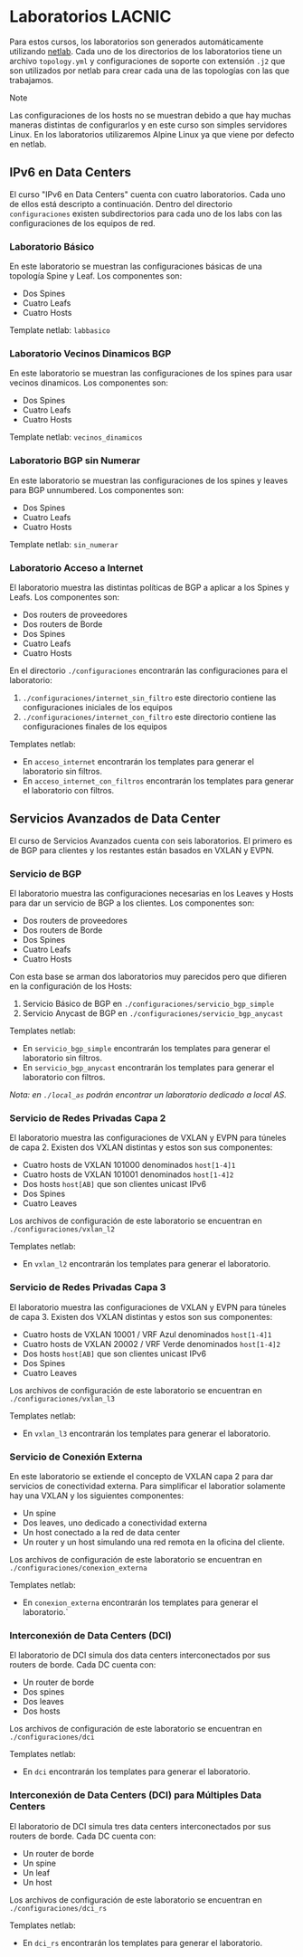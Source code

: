 # Laboratorios LACNIC
Para estos cursos, los laboratorios son generados automáticamente utilizando [netlab](https://netlab.tools/). Cada uno de los directorios de los laboratorios tiene un archivo `topology.yml` y configuraciones de soporte con extensión `.j2` que son utilizados por netlab para crear cada una de las topologías con las que trabajamos.
> [!NOTE]
> Las configuraciones de los hosts no se muestran debido a que hay muchas maneras distintas de configurarlos y en este curso son simples servidores Linux. En los laboratorios utilizaremos Alpine Linux ya que viene por defecto en netlab.

## IPv6 en Data Centers
El curso "IPv6 en Data Centers" cuenta con cuatro laboratorios. Cada uno de ellos está descripto a continuación. Dentro del directorio `configuraciones` existen subdirectorios para cada uno de los labs con las configuraciones de los equipos de red.

### Laboratorio Básico
En este laboratorio se muestran las configuraciones básicas de una topología Spine y Leaf. Los componentes son:
- Dos Spines
- Cuatro Leafs
- Cuatro Hosts

Template netlab: `labbasico`
### Laboratorio Vecinos Dinamicos BGP
En este laboratorio se muestran las configuraciones de los spines para usar vecinos dinamicos. Los componentes son:
- Dos Spines
- Cuatro Leafs
- Cuatro Hosts

Template netlab: `vecinos_dinamicos`
### Laboratorio BGP sin Numerar
En este laboratorio se muestran las configuraciones de los spines y leaves para BGP unnumbered. Los componentes son:
- Dos Spines
- Cuatro Leafs
- Cuatro Hosts

Template netlab: `sin_numerar`
### Laboratorio Acceso a Internet
El laboratorio muestra las distintas políticas de BGP a aplicar a los Spines y Leafs. Los componentes son:
- Dos routers de proveedores
- Dos routers de Borde
- Dos Spines
- Cuatro Leafs
- Cuatro Hosts

En el directorio `./configuraciones` encontrarán las configuraciones para el laboratorio:
1. `./configuraciones/internet_sin_filtro` este directorio contiene las configuraciones iniciales de los equipos
2. `./configuraciones/internet_con_filtro` este directorio contiene las configuraciones finales de los equipos 

Templates netlab: 
- En `acceso_internet` encontrarán los templates para generar el laboratorio sin filtros.
- En `acceso_internet_con_filtros` encontrarán los templates para generar el laboratorio con filtros.

## Servicios Avanzados de Data Center 
El curso de Servicios Avanzados cuenta con seis laboratorios. El primero es de BGP para clientes y los restantes están basados en VXLAN y EVPN.

### Servicio de BGP
El laboratorio muestra las configuraciones necesarias en los Leaves y Hosts para dar un servicio de BGP a los clientes. Los componentes son:
- Dos routers de proveedores
- Dos routers de Borde
- Dos Spines
- Cuatro Leafs
- Cuatro Hosts

Con esta base se arman dos laboratorios muy parecidos pero que difieren en la configuración de los Hosts:
1. Servicio Básico de BGP en `./configuraciones/servicio_bgp_simple`
2. Servicio Anycast de BGP en `./configuraciones/servicio_bgp_anycast`

Templates netlab:
- En `servicio_bgp_simple` encontrarán los templates para generar el laboratorio sin filtros.
- En `servicio_bgp_anycast` encontrarán los templates para generar el laboratorio con filtros.

*Nota: en `./local_as` podrán encontrar un laboratorio dedicado a local AS.*

### Servicio de Redes Privadas Capa 2
El laboratorio muestra las configuraciones de VXLAN y EVPN para túneles de capa 2. Existen dos VXLAN distintas y estos son sus componentes:
- Cuatro hosts de VXLAN 101000 denominados `host[1-4]1`
- Cuatro hosts de VXLAN 101001 denominados `host[1-4]2`
- Dos hosts `host[AB]` que son clientes unicast IPv6
- Dos Spines
- Cuatro Leaves

Los archivos de configuración de este laboratorio se encuentran en `./configuraciones/vxlan_l2`

Templates netlab:
- En `vxlan_l2` encontrarán los templates para generar el laboratorio.

### Servicio de Redes Privadas Capa 3
El laboratorio muestra las configuraciones de VXLAN y EVPN para túneles de capa 3. Existen dos VXLAN distintas y estos son sus componentes:
- Cuatro hosts de VXLAN 10001 / VRF Azul denominados `host[1-4]1`
- Cuatro hosts de VXLAN 20002 / VRF Verde denominados `host[1-4]2`
- Dos hosts `host[AB]` que son clientes unicast IPv6
- Dos Spines
- Cuatro Leaves

Los archivos de configuración de este laboratorio se encuentran en `./configuraciones/vxlan_l3`

Templates netlab:
- En `vxlan_l3` encontrarán los templates para generar el laboratorio.

### Servicio de Conexión Externa
En este laboratorio se extiende el concepto de VXLAN capa 2 para dar servicios de conectividad externa. Para simplificar el laboratior solamente hay una VXLAN y los siguientes componentes:
- Un spine
- Dos leaves, uno dedicado a conectividad externa
- Un host conectado a la red de data center
- Un router y un host simulando una red remota en la oficina del cliente.

Los archivos de configuración de este laboratorio se encuentran en `./configuraciones/conexion_externa`

Templates netlab:
- En `conexion_externa` encontrarán los templates para generar el laboratorio.`
### Interconexión de Data Centers (DCI)
El laboratorio de DCI simula dos data centers interconectados por sus routers de borde. Cada DC cuenta con:
- Un router de borde
- Dos spines
- Dos leaves
- Dos hosts

Los archivos de configuración de este laboratorio se encuentran en `./configuraciones/dci`

Templates netlab:
- En `dci` encontrarán los templates para generar el laboratorio.
### Interconexión de Data Centers (DCI) para Múltiples Data Centers
El laboratorio de DCI simula tres data centers interconectados por sus routers de borde. Cada DC cuenta con:
- Un router de borde
- Un spine
- Un leaf
- Un host

Los archivos de configuración de este laboratorio se encuentran en `./configuraciones/dci_rs`

Templates netlab:
- En `dci_rs` encontrarán los templates para generar el laboratorio.
